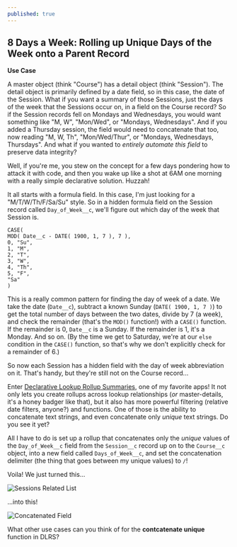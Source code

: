 ```yaml
---
published: true
---
```

## 8 Days a Week: Rolling up Unique Days of the Week onto a Parent Record

**Use Case**

A master object (think "Course") has a detail object (think "Session"). The detail object is primarily defined by a date field, so in this case, the date of the Session. What if you want a summary of those Sessions, just the days of the week that the Sessions occur on, in a field on the Course record? So if the Session records fell on Mondays and Wednesdays, you would want something like "M, W", "Mon/Wed", or "Mondays, Wednesdays". And if you added a Thursday session, the field would need to concatenate that too, now reading "M, W, Th", "Mon/Wed/Thur", or "Mondays, Wednesdays, Thursdays". And what if you wanted to _entirely automate this field_ to preserve data integrity?

Well, if you're me, you stew on the concept for a few days pondering how to attack it with code, and then you wake up like a shot at 6AM one morning with a really simple declarative solution. Huzzah!

It all starts with a formula field. In this case, I'm just looking for a "M/T/W/Th/F/Sa/Su" style. So in a hidden formula field on the Session record called `Day_of_Week__c`, we'll figure out which day of the week that Session is. 

```
CASE(
MOD( Date__c - DATE( 1900, 1, 7 ), 7 ), 
0, "Su", 
1, "M", 
2, "T", 
3, "W", 
4, "Th", 
5, "F", 
"Sa" 
)
```

This is a really common pattern for finding the day of week of a date. We take the date (`Date__c`), subtract a known Sunday (`DATE( 1900, 1, 7 )`) to get the total number of days between the two dates, divide by 7 (a week), and check the remainder (that's the `MOD()` function!) with a `CASE()` function. If the remainder is 0, `Date__c` is a Sunday. If the remainder is 1, it's a Monday. And so on. (By the time we get to Saturday, we're at our `else` condition in the `CASE()` function, so that's why we don't explicitly check for a remainder of 6.)

So now each Session has a hidden field with the day of week abbreviation on it. That's handy, but they're still not on the Course record...

Enter [Declarative Lookup Rollup Summaries](https://github.com/afawcett/declarative-lookup-rollup-summaries), one of my favorite apps! It not only lets you create rollups across lookup relationships (_or_ master-details, it's a honey badger like that), but it also has more powerful filtering (relative date filters, anyone?) and functions. One of those is the ability to concatenate text strings, and even concatenate only _unique_ text strings. Do you see it yet?

All I have to do is set up a rollup that concatenates only the _unique_ values of the `Day_of_Week__c` field from the `Session__c` record up on to the `Course__c` object, into a new field called `Days_of_Week__c`, and set the concatenation delimiter (the thing that goes between my unique values) to `/`! 

Voila! We just turned this...

![Sessions Related List](https://dl.dropboxusercontent.com/s/75uvpv5zm4ya2t2/SessionsRelatedList.jpg)

...into this!

![Concatenated Field](https://dl.dropboxusercontent.com/s/ivppfl72t7f4pjn/ConcatenatedField.png)

What other use cases can you think of for the **contcatenate unique** function in DLRS?

